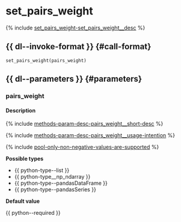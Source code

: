 # set_pairs_weight

{% include [set_pairs_weight-set_pairs_weight__desc](../_includes/work_src/reusage-python/set_pairs_weight__desc.md) %}


## {{ dl--invoke-format }} {#call-format}

```
set_pairs_weight(pairs_weight)
```

## {{ dl--parameters }} {#parameters}

### pairs_weight

#### Description

{% include [methods-param-desc-pairs_weight__short-desc](../_includes/work_src/reusage/pairs_weight__short-desc.md) %}


{% include [methods-param-desc-pairs_weight__usage-intention](../_includes/work_src/reusage/pairs_weight__usage-intention.md) %}


{% include [pool-only-non-negative-values-are-supported](../_includes/work_src/reusage-python/only-non-negative-values-are-supported.md) %}

**Possible types**

- {{ python-type--list }}
- {{ python-type__np_ndarray }}
- {{ python-type--pandasDataFrame }}
- {{ python-type--pandasSeries }}

**Default value**

{{ python--required }}
